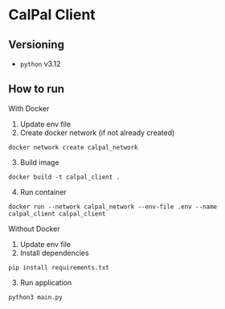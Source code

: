 # CalPal Client

## Versioning
- `python` v3.12

## How to run
With Docker
1. Update env file
2. Create docker network (if not already created)
```
docker network create calpal_network   
```
3. Build image
```
docker build -t calpal_client .
```
4. Run container
``` 
docker run --network calpal_network --env-file .env --name calpal_client calpal_client
```

Without Docker
1. Update env file
2. Install dependencies
```
pip install requirements.txt
```
3. Run application
```
python3 main.py
```